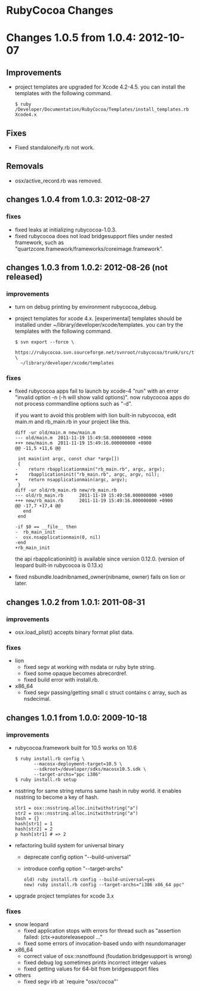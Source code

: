 
# RubyCocoa Changes

# Changes 1.0.5 from 1.0.4: 2012-10-07

## Improvements

  * project templates are upgraded for Xcode 4.2-4.5.
    you can install the templates with the following command.

        $ ruby /Developer/Documentation/RubyCocoa/Templates/install_templates.rb Xcode4.x

## Fixes

  * Fixed standaloneify.rb not work.

## Removals

  * osx/active_record.rb was removed.


## changes 1.0.4 from 1.0.3: 2012-08-27

### fixes

  * fixed leaks at initializing rubycocoa-1.0.3.
  * fixed rubycocoa does not load bridgesupport files under nested framework,
    such as "quartzcore.framework/frameworks/coreimage.framework".


## changes 1.0.3 from 1.0.2: 2012-08-26 (not released)

### improvements

  * turn on debug printing by environment rubycocoa_debug.
  * project templates for xcode 4.x. [experimental]
    templates should be installed under ~/library/developer/xcode/templates.
    you can try the templates with the following command.

        $ svn export --force \
          https://rubycocoa.svn.sourceforge.net/svnroot/rubycocoa/trunk/src/template/xcode4.x/templates \
          ~/library/developer/xcode/templates


### fixes

  * fixed rubycocoa apps fail to launch by xcode-4 "run" with an error
    "invalid option -n (-h will show valid options)".
    now rubycocoa apps do not process commandline options such as "-d".

    if you want to avoid this problem with lion built-in rubycocoa,
    edit main.m and rb_main.rb in your project like this.

        diff -ur old/main.m new/main.m
        --- old/main.m  2011-11-19 15:49:58.000000000 +0900
        +++ new/main.m  2011-11-19 15:49:16.000000000 +0900
        @@ -11,5 +11,6 @@
         
         int main(int argc, const char *argv[])
         {
        -    return rbapplicationmain("rb_main.rb", argc, argv);
        +    rbapplicationinit("rb_main.rb", argc, argv, nil);
        +    return nsapplicationmain(argc, argv);
         }
        diff -ur old/rb_main.rb new/rb_main.rb
        --- old/rb_main.rb      2011-11-19 15:49:58.000000000 +0900
        +++ new/rb_main.rb      2011-11-19 15:49:16.000000000 +0900
        @@ -17,7 +17,4 @@
           end
         end
         
        -if $0 == __file__ then
        -  rb_main_init
        -  osx.nsapplicationmain(0, nil)
        -end
        +rb_main_init

    the api rbapplicationinit() is available since version 0.12.0.
    (version of leopard built-in rubycocoa is 0.13.x)

  * fixed nsbundle.loadnibnamed_owner(nibname, owner) fails on lion or later.

## changes 1.0.2 from 1.0.1: 2011-08-31

### improvements

  * osx.load_plist() accepts binary format plist data.

### fixes

  * lion
     * fixed segv at working with nsdata or ruby byte string.
     * fixed some opaque becomes abrecordref.
     * fixed build error with install.rb.
  * x86_64
     * fixed segv passing/getting small c struct contains c array,
       such as nsdecimal.

## changes 1.0.1 from 1.0.0: 2009-10-18

### improvements

  * rubycocoa.framework built for 10.5 works on 10.6

        $ ruby install.rb config \
               --macosx-deployment-target=10.5 \
               --sdkroot=/developer/sdks/macosx10.5.sdk \
               --target-archs="ppc i386"
        $ ruby install.rb setup

  * nsstring for same string returns same hash in ruby world.
    it enables nsstring to become a key of hash.

        str1 = osx::nsstring.alloc.initwithstring("a")
        str2 = osx::nsstring.alloc.initwithstring("a")
        hash = {}
        hash[str1] = 1
        hash[str2] = 2
        p hash[str1] # => 2

  * refactoring build system for universal binary
     * deprecate config option "--build-universal"
     * introduce config option "--target-archs"

           old) ruby install.rb config --build-universal=yes
           new) ruby install.rb config --target-archs="i386 x86_64 ppc"

  * upgrade project templates for xcode 3.x

### fixes

  * snow leopard
     * fixed application stops with errors for thread such as
       "assertion failed: (ctx->autoreleasepool ..."
     * fixed some errors of invocation-based undo with nsundomanager
  * x86_64
     * correct value of osx::nsnotfound (foudation.bridgesupport is wrong)
     * fixed debug log sometimes prints incorrect integer values
     * fixed getting values for 64-bit from bridgesupport files
  * others
     * fixed segv irb at `require "osx/cocoa"'

